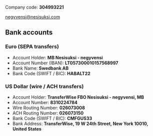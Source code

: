 Company code: **304993221**

<negyvensi@nesisuksi.com>


## Bank accounts

### Euro (SEPA transfers)

* Account Holder: **MB Nesisuksi - negyvensi**
* Account Number (IBAN): **LT057300010157568997**
* Bank Name: **Swedbank AB**
* Bank Code (SWIFT / BIC): **HABALT22**

### US Dollar (wire / ACH transfers)

* Account Holder: **TransferWise FBO Nesisuksi - negyvensi, MB**
* Account Number: **8310224784**
* Wire Routing Number: **026073008**
* ACH Routing Number: **026073150**
* Bank Code (SWIFT / BIC): **CMFGUS33**
* Bank Address: **TransferWise, 19 W 24th Street, New York 10010, United States**
